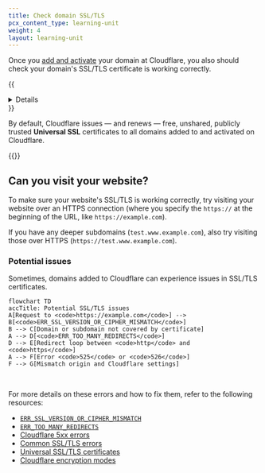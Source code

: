 ```yaml
---
title: Check domain SSL/TLS
pcx_content_type: learning-unit
weight: 4
layout: learning-unit
---
```


Once you [add and activate](/learning-paths/get-started-free/onboarding/add-and-activate/) your domain at Cloudflare, you also should check your domain's SSL/TLS certificate is working correctly.

{{<details header="What are SSL/TLS certificates?">}}

SSL/TLS certificates let websites use `https` at the start of the URL (instead of `http`), which is a more secure connection protocol. HTTPS is good for website security, user privacy, SEO, and much more.

For more details on SSL/TLS, refer to the [Learning Center](https://www.cloudflare.com/learning/ssl/what-is-ssl/).

{{</details>}}

By default, Cloudflare issues — and renews — free, unshared, publicly trusted **Universal SSL** certificates to all domains added to and activated on Cloudflare.

{{<render file="_universal-ssl-enable-full.md" productFolder="ssl">}}

## Can you visit your website?

To make sure your website's SSL/TLS is working correctly, try visiting your website over an HTTPS connection (where you specify the `https://` at the beginning of the URL, like `https://example.com`).

If you have any deeper subdomains (`test.www.example.com`), also try visiting those over HTTPS (`https://test.www.example.com`).

### Potential issues

Sometimes, domains added to Cloudflare can experience issues in SSL/TLS certificates.

```mermaid
flowchart TD
accTitle: Potential SSL/TLS issues
A[Request to <code>https://example.com</code>] --> B[<code>ERR_SSL_VERSION_OR_CIPHER_MISMATCH</code>]
B --> C[Domain or subdomain not covered by certificate]
A --> D[<code>ERR_TOO_MANY_REDIRECTS</code>]
D --> E[Redirect loop between <code>http</code> and <code>https</code>]
A --> F[Error <code>525</code> or <code>526</code>]
F --> G[Mismatch origin and Cloudflare settings]
```

</br>

For more details on these errors and how to fix them, refer to the following resources:

- [`ERR_SSL_VERSION_OR_CIPHER_MISMATCH`](/ssl/troubleshooting/version-cipher-mismatch/)
- [`ERR_TOO_MANY_REDIRECTS`](/ssl/troubleshooting/too-many-redirects/)
- [Cloudflare 5xx errors](/support/troubleshooting/cloudflare-errors/troubleshooting-cloudflare-5xx-errors/)
- [Common SSL/TLS errors](/ssl/troubleshooting/general-ssl-errors/)
- [Universal SSL/TLS certificates](/ssl/edge-certificates/universal-ssl/)
- [Cloudflare encryption modes](/ssl/origin-configuration/ssl-modes/)
